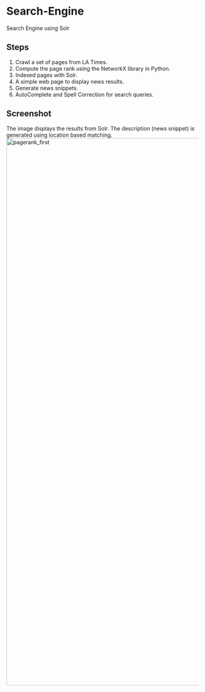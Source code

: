 # Search-Engine
Search Engine using Solr
## Steps
1. Crawl a set of pages from LA Times. <br/>
2. Compute the page rank using the NetworkX library in Python. <br/>
3. Indexed pages with Solr. <br/>
4. A simple web page to display news results. <br/>
5. Generate news snippets. <br/>
6. AutoComplete and Spell Correction for search queries. <br/>

## Screenshot
The image displays the results from Solr. The description (news snippet) is generated using location based matching. <br/>
<img width="1435" alt="pagerank_first" src="https://user-images.githubusercontent.com/17532089/52005274-2f53a180-247e-11e9-8c00-7d72cd568869.png">
